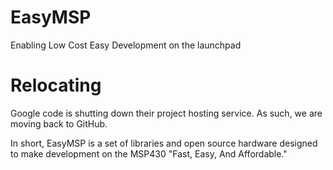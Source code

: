# EasyMSP
Enabling Low Cost Easy Development on the launchpad

# Relocating
Google code is shutting down their project hosting service. As such, we are moving back to GitHub.

In short, EasyMSP is a set of libraries and open source hardware designed to make development on the MSP430 "Fast, Easy, And Affordable." 

